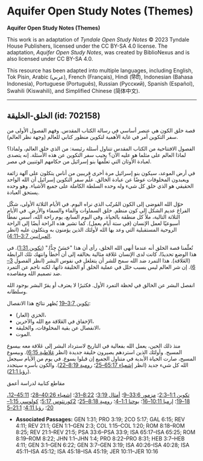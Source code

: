 # Aquifer Open Study Notes (Themes)

**Aquifer Open Study Notes (Themes)**

This work is an adaptation of *Tyndale Open Study Notes* © 2023 Tyndale House Publishers, licensed under the CC BY\-SA 4\.0 license. The adaptation, *Aquifer Open Study Notes*, was created by BiblioNexus and is also licensed under CC BY\-SA 4\.0\.

This resource has been adapted into multiple languages, including English, Tok Pisin, Arabic (عربي), French (Français), Hindi (हिंदी), Indonesian (Bahasa Indonesia), Portuguese (Português), Russian (Русский), Spanish (Español), Swahili (Kiswahili), and Simplified Chinese (简体中文).



--------------------------------

## الخلق-الخليقة (id: 702158)

قصة خلق الكون هي عنصر أساسي في رسالة الكتاب المقدس. وفهم الفصول الأولى من سفر التكوين أمر في غاية الأهمية لتكوين منظور كتابي للعالم (وجهة نظر العالم).

الفصول الافتتاحية من الكتاب المقدس تتناول أسئلة رئيسة: من الذي خلق العالم، ولماذا؟ لماذا العالم على مثلما هو عليه الآن؟ يجيب سفر التكوين عن هذه الأسئلة. إنه يتصدى لعبادة الأوثان التي تعلّمها بنو إسرائيل من حكامهم الوثنيين في مصر.

في أرض الموعد، سيكون بنو إسرائيل مرة أخرى قريبين من أناس يتكلون على آلهة زائفة ويعبدون المخلوقات عوضًا عن عبادة الخالق. علّم سفر التكوين إسرائيل أن الله الواحد الحقيقي هو الذي خلق كل شيء وله وحده السلطة الكاملة على جميع الأشياء. وهو وحده يستحق العبادة.

حوّل الله الفوضى إلى الكون المُرتّب الذي نراه اليوم. في الأيام الثلاثة الأولى، شكّل الفراغ عديم الشكل إلى كون منظم. خلق السماوات والماء والسماء والأرض. في الأيام الثلاثة التالية، ملأ كل منطقة بالحياة. وفي اليوم السابع، يوم راحة الله، أسس نمطًا أسبوعيًا لعمل الإنسان (في ستة أيام يعمل). كما تشير هذه الراحة أيضًا إلى الراحة الروحية المستقبلية التي وعد بها الله لأولئك الذين يؤمنون به ويتكلون عليه (انظر [العبرانيين 3:7–4:11](https://ref.ly/Heb3:7-Heb4:11)).

تُعلّمنا قصة الخلق أنه عندما أنهى الله الخلق، رأى أن هذا "حَسَنٌ جِدًّا." ([تكوين 1:31](https://ref.ly/Gen1:31)). في هذا الوضع تحديدًا، كانت لدى الإنسان عَلاقة مثالية بخالقه إلى أن أخطأ وانتهك تلك الرابطة (العَلاقة). هذا التمرد ضد الله سمح للشر أن يتغلغل في نفوس البشر (انظر الفصول [3–6](https://ref.ly/Gen3:1-Gen6:22)). إن شر العالم ليس بسبب خلل في عملية الخلق أو الخليقة ذاتها، لكنه ناجم عن التمرد ضد تصميم الله ومقاصده.

انفصل البشر عن الخالق في لحظة التمرد الأول. فكثيرًا لا يعترف أو يقرّ البشر بوجود الله وسلطانه.

[تكوين 3:7–19](https://ref.ly/Gen3:7-Gen3:19) يُظهر نتائج هذا الانفصال:

* الخزي (العار)،
* الإخفاق في العَلاقة مع الله والآخرين،
* الانفصال عن بقية المخلوقات، والخليقة،
* الموت.

منذ ذلك الحين، يعمل الله بفعالية في التاريخ لاسترداد البشر إلى عَلاقة معه بيسوع المسيح. وأولئك الذين استردهم يصيرون خليقة جديدة (انظر [غلاطية 6:15](https://ref.ly/Gal6:15)). وبيسوع المسيح، صارت الحياة الأبدية في متناول الجميع إن قبلوا يسوع. في يوم من الأيام سيجعل الله كل شيء جديد (انظر [إشعياء 65:17–25](https://ref.ly/Isa65:17-Isa65:25)؛ [رومية 8:19–22](https://ref.ly/Rom8:19-Rom8:22)). والكون بأسره سيتجدد ([رؤيا 21:1](https://ref.ly/Rev21:1)).

مقاطع كتابية لدراسة أعمق

[تكوين 1:1–2:3](https://ref.ly/Gen1:1-Gen2:3)؛ [مزمور 33:6–9](https://ref.ly/Ps33:6-Ps33:9)؛ [أمثال 3:19](https://ref.ly/Prov3:19)؛ [8:22–31](https://ref.ly/Prov8:22-Prov8:31)؛ [إشعياء 40:26–28](https://ref.ly/Isa40:26-Isa40:28)؛ [45:11–12،](https://ref.ly/Isa45:11-Isa45:12) [18–19](https://ref.ly/Isa45:18-Isa45:19)؛ [إرميا 10:11–16](https://ref.ly/Jer10:11-Jer10:16)؛ [يوحنا 1:1–4](https://ref.ly/John1:1-John1:4)؛ [رومية 8:18–25](https://ref.ly/Rom8:18-Rom8:25)؛ [2كورنثوس 5:17](https://ref.ly/2Cor5:17)؛ [كولوسي 1:15–20](https://ref.ly/Col1:15-Col1:20)؛ [رؤيا 4:11](https://ref.ly/Rev4:11)؛ [21:1–5](https://ref.ly/Rev21:1-Rev21:5)

* **Associated Passages:** GEN 1:31; PRO 3:19; 2CO 5:17; GAL 6:15; REV 4:11; REV 21:1; GEN 1:1–GEN 2:3; COL 1:15–COL 1:20; ROM 8:18–ROM 8:25; REV 21:1–REV 21:5; PSA 33:6–PSA 33:9; ISA 65:17–ISA 65:25; ROM 8:19–ROM 8:22; JHN 1:1–JHN 1:4; PRO 8:22–PRO 8:31; HEB 3:7–HEB 4:11; GEN 3:1–GEN 6:22; GEN 3:7–GEN 3:19; ISA 40:26–ISA 40:28; ISA 45:11–ISA 45:12; ISA 45:18–ISA 45:19; JER 10:11–JER 10:16

